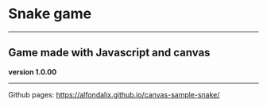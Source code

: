 # Snake game

---

## Game made with Javascript and canvas

**version 1.0.00**

---

Github pages: https://alfondalix.github.io/canvas-sample-snake/
